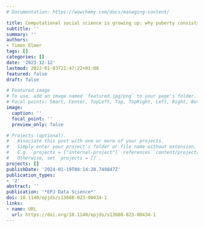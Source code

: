 ```yaml
---
# Documentation: https://wowchemy.com/docs/managing-content/

title: Computational social science is growing up: why puberty consists of embracing measurement validation, theory development, and open science practices
subtitle: ''
summary: ''
authors:
- Timon Elmer
tags: []
categories: []
date: '2023-12-12'
lastmod: 2022-01-03T21:47:22+01:00
featured: false
draft: false

# Featured image
# To use, add an image named `featured.jpg/png` to your page's folder.
# Focal points: Smart, Center, TopLeft, Top, TopRight, Left, Right, BottomLeft, Bottom, BottomRight.
image:
  caption: ''
  focal_point: ''
  preview_only: false

# Projects (optional).
#   Associate this post with one or more of your projects.
#   Simply enter your project's folder or file name without extension.
#   E.g. `projects = ["internal-project"]` references `content/project/deep-learning/index.md`.
#   Otherwise, set `projects = []`.
projects: []
publishDate: '2024-01-19T08:14:28.749847Z'
publication_types:
- '2'
abstract: ''
publication: '*EPJ Data Science*'
doi: 10.1140/epjds/s13688-023-00434-1
links:
- name: URL
  url: https://doi.org/10.1140/epjds/s13688-023-00434-1
---
```

